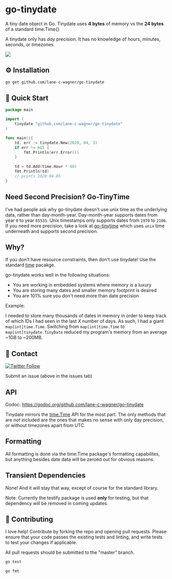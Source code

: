 # go-tinydate
A tiny date object in Go. Tinydate uses **4 bytes** of memory vs the **24 bytes** of a standard time.Time{}

A tinydate only has *day* precision. It has no knowledge of hours, minutes, seconds, or timezones.

[![](https://godoc.org/github.com/lane-c-wagner/go-tinydate?status.svg)](https://godoc.org/github.com/lane-c-wagner/go-tinydate)

## ⚙️ Installation

```bash
go get github.com/lane-c-wagner/go-tinydate
```

## 🚀 Quick Start

```go
package main

import (
    tinydate "github.com/lane-c-wagner/go-tinydate"
)

func main(){
    td, err := tinydate.New(2020, 04, 3)
	if err != nil {
		fmt.Println(err.Error())
    }
    
    td = td.Add(time.Hour * 48)
    fmt.Println(td)
    // prints 2020-04-05
}
```

## Need Second Precision? Go-TinyTime 

I've had people ask why go-tinydate doesn't use unix time as the underlying data, rather than day-month-year. Day-month-year supports dates from year
`0` to year `65535`. Unix timestamps only supports dates from `1970` to `2106`. If you need more precision, take a look at [go-tinytime](https://github.com/lane-c-wagner/go-tinytime) which
uses `unix` time underneath and supports second precision.

## Why?

If you don't have resource constraints, then don't use tinydate! Use the standard [time](https://golang.org/pkg/time/) pacakge.

go-tinydate works well in the following situations:

* You are working in embedded systems where memory is a luxury
* You are storing many dates and smaller memory footprint is desired
* You are 101% sure you don't need more than date precision

Example:

I needed to store many thousands of dates in memory in order to keep track of which IDs I had seen in the last *X* number of days. As such, I had a giant `map[int]time.Time`. Switching from `map[int]time.Time` to `map[int]tinydate.TinyDate` reduced my program's memory from an average ~1GB to ~200MB.

## 💬 Contact

[![Twitter Follow](https://img.shields.io/twitter/follow/wagslane.svg?label=Follow%20Wagslane&style=social)](https://twitter.com/intent/follow?screen_name=wagslane)

Submit an issue (above in the issues tab)

## API

Godoc: https://godoc.org/github.com/lane-c-wagner/go-tinydate

Tinydate mirrors the [time.Time](https://golang.org/pkg/time/) API for the most part. The only methods that are *not* included are the ones that makes no sense with only day precision, or without timezones apart from UTC.

## Formatting 

All formatting is done via the time.Time package's formatting capabilites, but anything besides date data will be zeroed out for obvious reasons.

## Transient Dependencies

None! And it will stay that way, except of course for the standard library.

Note: Currently the testify package is used **only** for testing, but that dependency will be removed in coming updates.

## 👏 Contributing

I love help! Contribute by forking the repo and opening pull requests. Please ensure that your code passes the existing tests and linting, and write tests to test your changes if applicable.

All pull requests should be submitted to the "master" branch.

```bash
go test
```

```bash
go fmt
```
